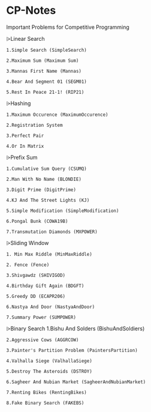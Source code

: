 # CP-Notes
Important Problems for Competitive Programming

⩥Linear Search

    1.Simple Search (SimpleSearch)
    
    2.Maximum Sum (Maximum Sum)
    
    3.Mannas First Name (Mannas)
    
    4.Bear And Segment 01 (SEGM01)
    
    5.Rest In Peace 21-1! (RIP21)
    
    
⩥Hashing 

    1.Maximum Occurence (MaximumOccurence)
    
    2.Registration System
    
    3.Perfect Pair 
    
    4.Or In Matrix
    
    
⩥Prefix Sum

    1.Cumulative Sum Query (CSUMQ)
    
    2.Man With No Name (BLONDIE)
    
    3.Digit Prime (DigitPrime)
    
    4.KJ And The Street Lights (KJ)
    
    5.Simple Modification (SimpleModification)
    
    6.Pongal Bunk (COWA19B)
    
    7.Transmutation Diamonds (MXPOWER)
    
    
⩥Sliding Window

    1. Min Max Riddle (MinMaxRiddle)
    
    2. Fence (Fence)
    
    3.Shivgawdz (SHIVIGOD)
    
    4.Birthday Gift Again (BDGFT)
    
    5.Greedy DD (ECAPR206)
    
    6.Nastya And Door (NastyaAndDoor)
    
    7.Summary Power (SUMPOWER)
    

⩥Binary Search
    1.Bishu And Solders (BishuAndSoldiers)
    
    2.Aggressive Cows (AGGRCOW)
    
    3.Painter's Partition Problem (PaintersPartition)
    
    4.Valhalla Siege (ValhallaSiege)
    
    5.Destroy The Asteroids (DSTROY)
    
    6.Sagheer And Nubian Market (SagheerAndNubianMarket)
    
    7.Renting Bikes (RentingBikes)
    
    8.Fake Binary Search (FAKEBS)
    
    
    


